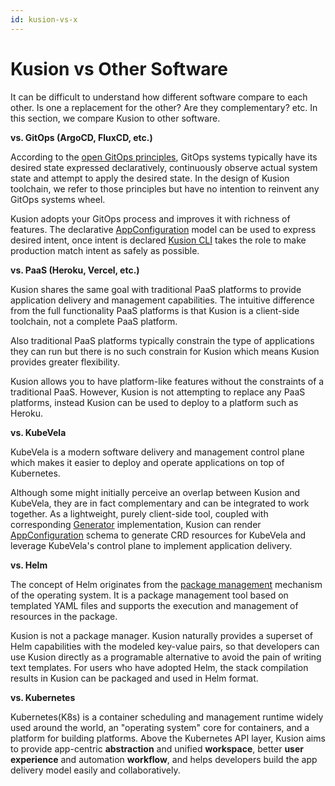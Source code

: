 ```yaml
---
id: kusion-vs-x
---
```


# Kusion vs Other Software

It can be difficult to understand how different software compare to each other. Is one a replacement for the other? Are they complementary? etc. In this section, we compare Kusion to other software.

**vs. GitOps (ArgoCD, FluxCD, etc.)**
 
According to the [open GitOps principles](https://opengitops.dev/), GitOps systems typically have its desired state expressed declaratively, continuously observe actual system state and attempt to apply the desired state. In the design of Kusion toolchain, we refer to those principles but have no intention to reinvent any GitOps systems wheel. 

Kusion adopts your GitOps process and improves it with richness of features. The declarative [AppConfiguration](../concepts/appconfigurations) model can be used to express desired intent, once intent is declared [Kusion CLI](../reference/commands) takes the role to make production match intent as safely as possible. 

**vs. PaaS (Heroku, Vercel, etc.)**

Kusion shares the same goal with traditional PaaS platforms to provide application delivery and management capabilities. The intuitive difference from the full functionality PaaS platforms is that Kusion is a client-side toolchain, not a complete PaaS platform. 

Also traditional PaaS platforms typically constrain the type of applications they can run but there is no such constrain for Kusion which means Kusion provides greater flexibility.

Kusion allows you to have platform-like features without the constraints of a traditional PaaS. However, Kusion is not attempting to replace any PaaS platforms, instead Kusion can be used to deploy to a platform such as Heroku.

**vs. KubeVela**

KubeVela is a modern software delivery and management control plane which makes it easier to deploy and operate applications on top of Kubernetes.

Although some might initially perceive an overlap between Kusion and KubeVela, they are in fact complementary and can be integrated to work together. As a lightweight, purely client-side tool, coupled with corresponding [Generator](https://github.com/KusionStack/kusion-module-framework) implementation, Kusion can render [AppConfiguration](../concepts/appconfigurations) schema to generate CRD resources for KubeVela and leverage KubeVela's control plane to implement application delivery.

**vs. Helm**

The concept of Helm originates from the [package management](https://en.wikipedia.org/wiki/Package_manager) mechanism of the operating system. It is a package management tool based on templated YAML files and supports the execution and management of resources in the package. 

Kusion is not a package manager. Kusion naturally provides a superset of Helm capabilities with the modeled key-value pairs, so that developers can use Kusion directly as a programable alternative to avoid the pain of writing text templates. For users who have adopted Helm, the stack compilation results in Kusion can be packaged and used in Helm format.

**vs. Kubernetes**

Kubernetes(K8s) is a container scheduling and management runtime widely used around the world, an "operating system" core for containers, and a platform for building platforms. Above the Kubernetes API layer, Kusion aims to provide app-centric **abstraction** and unified **workspace**, better **user experience** and automation **workflow**, and helps developers build the app delivery model easily and collaboratively.
